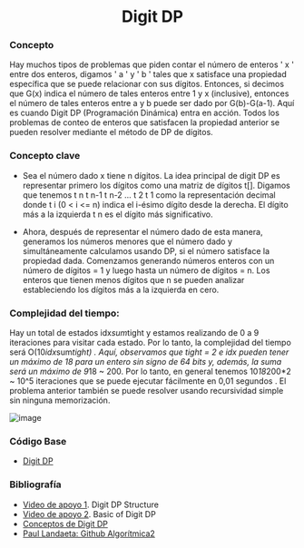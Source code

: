 <h1 align="center"> Digit DP </h1>

### Concepto 

Hay muchos tipos de problemas que piden contar el número de enteros ' x ' entre dos enteros, digamos ' a ' y ' b ' tales que x satisface una propiedad específica que se puede relacionar con sus dígitos.
Entonces, si decimos que G(x) indica el número de tales enteros entre 1 y x (inclusive), entonces el número de tales enteros entre a y b puede ser dado por G(b)-G(a-1). Aquí es cuando Digit DP (Programación Dinámica) entra en acción. Todos los problemas de conteo de enteros que satisfacen la propiedad anterior se pueden resolver mediante el método de DP de dígitos.

### Concepto clave
- Sea el número dado x tiene n dígitos. La idea principal de digit DP es representar primero los dígitos como una matriz de dígitos t[]. Digamos que tenemos t n t n-1 t n-2 … t 2 t 1 como la representación decimal donde t i (0 < i <= n) indica el i-ésimo dígito desde la derecha. El dígito más a la izquierda t n es el dígito más significativo. 
 
- Ahora, después de representar el número dado de esta manera, generamos los números menores que el número dado y simultáneamente calculamos usando DP, si el número satisface la propiedad dada. Comenzamos generando números enteros con un número de dígitos = 1 y luego hasta un número de dígitos = n. Los enteros que tienen menos dígitos que n se pueden analizar estableciendo los dígitos más a la izquierda en cero. 

### Complejidad del tiempo:
Hay un total de estados idx*sum*tight y estamos realizando de 0 a 9 iteraciones para visitar cada estado. Por lo tanto, la complejidad del tiempo será O(10*idx*sum*tight) . Aquí, observamos que tight = 2 e idx pueden tener un máximo de 18 para un entero sin signo de 64 bits y, además, la suma será un máximo de 9*18 ~ 200. Por lo tanto, en general tenemos 10*18*200*2 ~ 10^5 iteraciones que se puede ejecutar fácilmente en 0,01 segundos .
El problema anterior también se puede resolver usando recursividad simple sin ninguna memorización.

![image](https://user-images.githubusercontent.com/90888080/196320812-581ade15-b3ac-4467-a81d-83d21efd0bcf.png)

### Código Base
- [Digit DP](https://github.com/PabloAcker/Algoritmica/blob/main/Cap3%20Programaci%C3%B3n%20Din%C3%A1mica/Digit%20DP/digitDP.cpp)

### Bibliografía
- [Video de apoyo 1](https://www.youtube.com/watch?v=L1ZC9MI5yhY). Digit DP Structure
- [Video de apoyo 2](https://www.youtube.com/watch?v=Pa4YwO8B8-w). Basic of Digit DP
- [Conceptos de Digit DP](https://www.geeksforgeeks.org/digit-dp-introduction/)
- [Paul Landaeta: Github Algorítmica2](https://github.com/PaulLandaeta/algoritmica2/tree/master/contenido/Programacion%20Dinamica/Digit)
